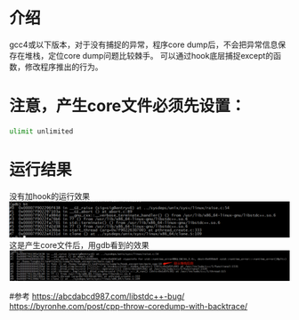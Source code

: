 # 介绍
gcc4或以下版本，对于没有捕捉的异常，程序core dump后，不会把异常信息保存在堆栈，定位core dump问题比较棘手。
可以通过hook底层捕捉except的函数，修改程序推出的行为。
# 注意，产生core文件必须先设置：
```bash
ulimit unlimited
```
# 运行结果
没有加hook的运行效果
![avatar](core_with_no_exception_statck.png)
这是产生core文件后，用gdb看到的效果
![avatar](hook_exception.png)

#参考
<https://abcdabcd987.com/libstdc++-bug/>
<https://byronhe.com/post/cpp-throw-coredump-with-backtrace/>